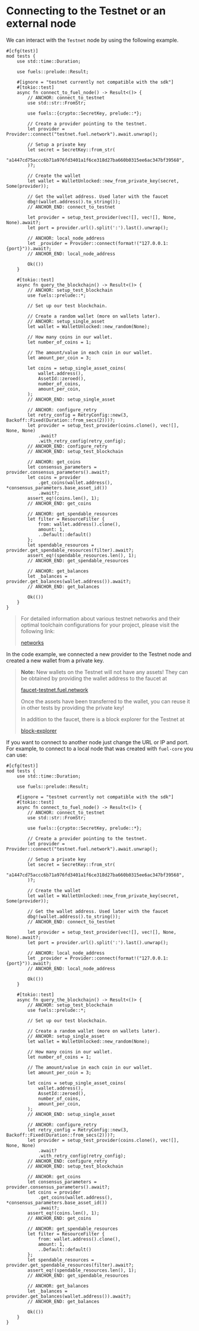 # Connecting to the Testnet or an external node

We can interact with the `Testnet` node by using the following example.

```rust,ignore
#[cfg(test)]
mod tests {
    use std::time::Duration;

    use fuels::prelude::Result;

    #[ignore = "testnet currently not compatible with the sdk"]
    #[tokio::test]
    async fn connect_to_fuel_node() -> Result<()> {
        // ANCHOR: connect_to_testnet
        use std::str::FromStr;

        use fuels::{crypto::SecretKey, prelude::*};

        // Create a provider pointing to the testnet.
        let provider = Provider::connect("testnet.fuel.network").await.unwrap();

        // Setup a private key
        let secret = SecretKey::from_str(
            "a1447cd75accc6b71a976fd3401a1f6ce318d27ba660b0315ee6ac347bf39568",
        )?;

        // Create the wallet
        let wallet = WalletUnlocked::new_from_private_key(secret, Some(provider));

        // Get the wallet address. Used later with the faucet
        dbg!(wallet.address().to_string());
        // ANCHOR_END: connect_to_testnet

        let provider = setup_test_provider(vec![], vec![], None, None).await?;
        let port = provider.url().split(':').last().unwrap();

        // ANCHOR: local_node_address
        let _provider = Provider::connect(format!("127.0.0.1:{port}")).await?;
        // ANCHOR_END: local_node_address

        Ok(())
    }

    #[tokio::test]
    async fn query_the_blockchain() -> Result<()> {
        // ANCHOR: setup_test_blockchain
        use fuels::prelude::*;

        // Set up our test blockchain.

        // Create a random wallet (more on wallets later).
        // ANCHOR: setup_single_asset
        let wallet = WalletUnlocked::new_random(None);

        // How many coins in our wallet.
        let number_of_coins = 1;

        // The amount/value in each coin in our wallet.
        let amount_per_coin = 3;

        let coins = setup_single_asset_coins(
            wallet.address(),
            AssetId::zeroed(),
            number_of_coins,
            amount_per_coin,
        );
        // ANCHOR_END: setup_single_asset

        // ANCHOR: configure_retry
        let retry_config = RetryConfig::new(3, Backoff::Fixed(Duration::from_secs(2)))?;
        let provider = setup_test_provider(coins.clone(), vec![], None, None)
            .await?
            .with_retry_config(retry_config);
        // ANCHOR_END: configure_retry
        // ANCHOR_END: setup_test_blockchain

        // ANCHOR: get_coins
        let consensus_parameters = provider.consensus_parameters().await?;
        let coins = provider
            .get_coins(wallet.address(), *consensus_parameters.base_asset_id())
            .await?;
        assert_eq!(coins.len(), 1);
        // ANCHOR_END: get_coins

        // ANCHOR: get_spendable_resources
        let filter = ResourceFilter {
            from: wallet.address().clone(),
            amount: 1,
            ..Default::default()
        };
        let spendable_resources = provider.get_spendable_resources(filter).await?;
        assert_eq!(spendable_resources.len(), 1);
        // ANCHOR_END: get_spendable_resources

        // ANCHOR: get_balances
        let _balances = provider.get_balances(wallet.address()).await?;
        // ANCHOR_END: get_balances

        Ok(())
    }
}
```
>
> For detailed information about various testnet networks and their optimal toolchain configurations for your project, please visit the following link:
>
> [networks](https://fuelbook.fuel.network/master/networks/networks.html)

In the code example, we connected a new provider to the Testnet node and created a new wallet from a private key.

> **Note:** New wallets on the Testnet will not have any assets! They can be obtained by providing the wallet address to the faucet at
>
>[faucet-testnet.fuel.network](https://faucet-testnet.fuel.network)
>
> Once the assets have been transferred to the wallet, you can reuse it in other tests by providing the private key!
>
> In addition to the faucet, there is a block explorer for the Testnet at
>
> [block-explorer](https://fuellabs.github.io/block-explorer-v2)

If you want to connect to another node just change the URL or IP and port. For example, to connect to a local node that was created with `fuel-core` you can use:

```rust,ignore
#[cfg(test)]
mod tests {
    use std::time::Duration;

    use fuels::prelude::Result;

    #[ignore = "testnet currently not compatible with the sdk"]
    #[tokio::test]
    async fn connect_to_fuel_node() -> Result<()> {
        // ANCHOR: connect_to_testnet
        use std::str::FromStr;

        use fuels::{crypto::SecretKey, prelude::*};

        // Create a provider pointing to the testnet.
        let provider = Provider::connect("testnet.fuel.network").await.unwrap();

        // Setup a private key
        let secret = SecretKey::from_str(
            "a1447cd75accc6b71a976fd3401a1f6ce318d27ba660b0315ee6ac347bf39568",
        )?;

        // Create the wallet
        let wallet = WalletUnlocked::new_from_private_key(secret, Some(provider));

        // Get the wallet address. Used later with the faucet
        dbg!(wallet.address().to_string());
        // ANCHOR_END: connect_to_testnet

        let provider = setup_test_provider(vec![], vec![], None, None).await?;
        let port = provider.url().split(':').last().unwrap();

        // ANCHOR: local_node_address
        let _provider = Provider::connect(format!("127.0.0.1:{port}")).await?;
        // ANCHOR_END: local_node_address

        Ok(())
    }

    #[tokio::test]
    async fn query_the_blockchain() -> Result<()> {
        // ANCHOR: setup_test_blockchain
        use fuels::prelude::*;

        // Set up our test blockchain.

        // Create a random wallet (more on wallets later).
        // ANCHOR: setup_single_asset
        let wallet = WalletUnlocked::new_random(None);

        // How many coins in our wallet.
        let number_of_coins = 1;

        // The amount/value in each coin in our wallet.
        let amount_per_coin = 3;

        let coins = setup_single_asset_coins(
            wallet.address(),
            AssetId::zeroed(),
            number_of_coins,
            amount_per_coin,
        );
        // ANCHOR_END: setup_single_asset

        // ANCHOR: configure_retry
        let retry_config = RetryConfig::new(3, Backoff::Fixed(Duration::from_secs(2)))?;
        let provider = setup_test_provider(coins.clone(), vec![], None, None)
            .await?
            .with_retry_config(retry_config);
        // ANCHOR_END: configure_retry
        // ANCHOR_END: setup_test_blockchain

        // ANCHOR: get_coins
        let consensus_parameters = provider.consensus_parameters().await?;
        let coins = provider
            .get_coins(wallet.address(), *consensus_parameters.base_asset_id())
            .await?;
        assert_eq!(coins.len(), 1);
        // ANCHOR_END: get_coins

        // ANCHOR: get_spendable_resources
        let filter = ResourceFilter {
            from: wallet.address().clone(),
            amount: 1,
            ..Default::default()
        };
        let spendable_resources = provider.get_spendable_resources(filter).await?;
        assert_eq!(spendable_resources.len(), 1);
        // ANCHOR_END: get_spendable_resources

        // ANCHOR: get_balances
        let _balances = provider.get_balances(wallet.address()).await?;
        // ANCHOR_END: get_balances

        Ok(())
    }
}
```
